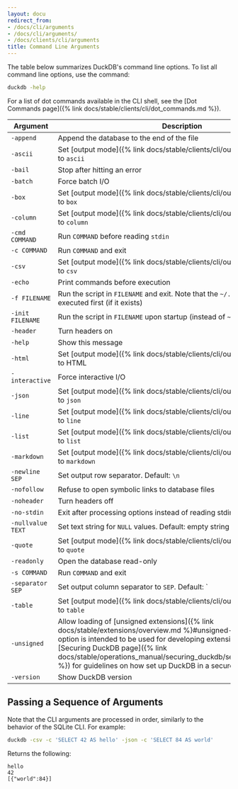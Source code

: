 ```yaml
---
layout: docu
redirect_from:
- /docs/cli/arguments
- /docs/cli/arguments/
- /docs/clients/cli/arguments
title: Command Line Arguments
---
```


The table below summarizes DuckDB's command line options.
To list all command line options, use the command:

```bash
duckdb -help
```

For a list of dot commands available in the CLI shell, see the [Dot Commands page]({% link docs/stable/clients/cli/dot_commands.md %}).

<!-- markdownlint-disable MD056 -->

| Argument          | Description                                                                                                   |
| ----------------- | ------------------------------------------------------------------------------------------------------------- |
| `-append`         | Append the database to the end of the file                                                                    |
| `-ascii`          | Set [output mode]({% link docs/stable/clients/cli/output_formats.md %}) to `ascii`                                   |
| `-bail`           | Stop after hitting an error                                                                                   |
| `-batch`          | Force batch I/O                                                                                               |
| `-box`            | Set [output mode]({% link docs/stable/clients/cli/output_formats.md %}) to `box`                                     |
| `-column`         | Set [output mode]({% link docs/stable/clients/cli/output_formats.md %}) to `column`                                  |
| `-cmd COMMAND`    | Run `COMMAND` before reading `stdin`                                                                          |
| `-c COMMAND`      | Run `COMMAND` and exit                                                                                        |
| `-csv`            | Set [output mode]({% link docs/stable/clients/cli/output_formats.md %}) to `csv`                                     |
| `-echo`           | Print commands before execution                                                                               |
| `-f FILENAME`     | Run the script in `FILENAME` and exit. Note that the `~/.duckdbrc` is read and executed first (if it exists)  |
| `-init FILENAME`  | Run the script in `FILENAME` upon startup (instead of `~/.duckdbrc`)                                          |
| `-header`         | Turn headers on                                                                                               |
| `-help`           | Show this message                                                                                             |
| `-html`           | Set [output mode]({% link docs/stable/clients/cli/output_formats.md %}) to HTML                                      |
| `-interactive`    | Force interactive I/O                                                                                         |
| `-json`           | Set [output mode]({% link docs/stable/clients/cli/output_formats.md %}) to `json`                                    |
| `-line`           | Set [output mode]({% link docs/stable/clients/cli/output_formats.md %}) to `line`                                    |
| `-list`           | Set [output mode]({% link docs/stable/clients/cli/output_formats.md %}) to `list`                                    |
| `-markdown`       | Set [output mode]({% link docs/stable/clients/cli/output_formats.md %}) to `markdown`                                |
| `-newline SEP`    | Set output row separator. Default: `\n`                                                                       |
| `-nofollow`       | Refuse to open symbolic links to database files                                                               |
| `-noheader`       | Turn headers off                                                                                              |
| `-no-stdin`       | Exit after processing options instead of reading stdin                                                        |
| `-nullvalue TEXT` | Set text string for `NULL` values. Default: empty string                                                      |
| `-quote`          | Set [output mode]({% link docs/stable/clients/cli/output_formats.md %}) to `quote`                                   |
| `-readonly`       | Open the database read-only                                                                                   |
| `-s COMMAND`      | Run `COMMAND` and exit                                                                                        |
| `-separator SEP`  | Set output column separator to `SEP`. Default: `|`                                                            |
| `-table`          | Set [output mode]({% link docs/stable/clients/cli/output_formats.md %}) to `table`                                   |
| `-unsigned`       | Allow loading of [unsigned extensions]({% link docs/stable/extensions/overview.md %}#unsigned-extensions). This option is intended to be used for developing extensions. Consult the [Securing DuckDB page]({% link docs/stable/operations_manual/securing_duckdb/securing_extensions.md %}) for guidelines on how set up DuckDB in a secure manner |
| `-version`        | Show DuckDB version                                                                                           |

<!-- markdownlint-enable MD056 -->

## Passing a Sequence of Arguments

Note that the CLI arguments are processed in order, similarly to the behavior of the SQLite CLI.
For example:

```bash
duckdb -csv -c 'SELECT 42 AS hello' -json -c 'SELECT 84 AS world'
```

Returns the following:

```text
hello
42
[{"world":84}]
```
